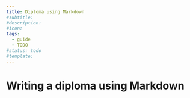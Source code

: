 ```yaml
---
title: Diploma using Markdown
#subtitle: 
#description: 
#icon: 
tags:
  - guide
  - TODO
#status: todo
#template: 
---
```


# Writing a diploma using Markdown


